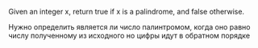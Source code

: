 Given an integer x, return true if x is a palindrome, and false otherwise.

Нужно определить является ли число палинтромом, когда оно равно числу полученному из исходного 
но цифры идут в обратном порядке  
